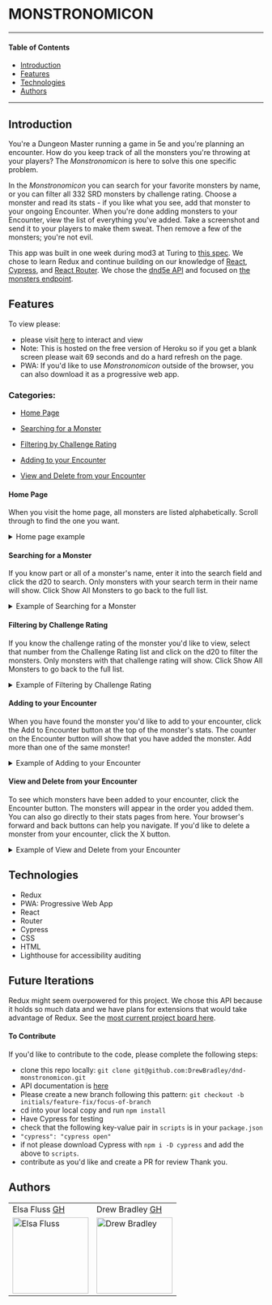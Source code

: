 # MONSTRONOMICON
---
#### Table of Contents
- [Introduction](#Introduction)
- [Features](#Features)
- [Technologies](#Techologies)
- [Authors](#Authors)
---
## Introduction

You're a Dungeon Master running a game in 5e and you're planning an encounter. How do you keep track of all the monsters you're throwing at your players? The _Monstronomicon_ is here to solve this one specific problem.

In the _Monstronomicon_ you can search for your favorite monsters by name, or you can filter all 332 SRD monsters by challenge rating. Choose a monster and read its stats - if you like what you see, add that monster to your ongoing Encounter. When you're done adding monsters to your Encounter, view the list of everything you've added. Take a screenshot and send it to your players to make them sweat. Then remove a few of the monsters; you're not evil.

This app was built in one week during mod3 at Turing to [this spec](https://frontend.turing.io/projects/module-3/stretch.html). We chose to learn Redux and continue building on our knowledge of [React](https://reactjs.org/), [Cypress](https://www.cypress.io/), and [React Router](https://reactrouter.com/). We chose the [dnd5e API](http://www.dnd5eapi.co/docs/#base) and focused on [the monsters endpoint](https://www.dnd5eapi.co/api/monsters). 

## Features

To view please:
- please visit [here](https://monstronomicon.herokuapp.com/home) to interact and view
- Note: This is hosted on the free version of Heroku so if you get a blank screen please wait 69 seconds and do a hard refresh on the page.
- PWA: If you'd like to use _Monstronomicon_ outside of the browser, you can also download it as a progressive web app.

### Categories:
- [Home Page](#Home-Page)

- [Searching for a Monster](#Searching-for-a-Monster)

- [Filtering by Challenge Rating](#Filtering-by-Challenge-Rating)

- [Adding to your Encounter](#Adding-to-your-Encounter)

- [View and Delete from your Encounter](#View-and-Delete-from-your-Encounter)

#### Home Page
When you visit the home page, all monsters are listed alphabetically. Scroll through to find the one you want.

<details>
<summary>Home page example</summary>
<br>
 <img width="450" alt="all movies" src="https://media.giphy.com/media/TfSKZgLfGwFykELk6d/giphy.gif">
</details>

#### Searching for a Monster
If you know part or all of a monster's name, enter it into the search field and click the d20 to search. Only monsters with your search term in their name will show. Click Show All Monsters to go back to the full list.

<details>
<summary>Example of Searching for a Monster</summary>
<br>
<img width="450" alt="searching Mulan and viewing details" src="https://media.giphy.com/media/gbP8fBcCN3jhy9mMyr/giphy.gif">
</details>

#### Filtering by Challenge Rating
If you know the challenge rating of the monster you'd like to view, select that number from the Challenge Rating list and click on the d20 to filter the monsters. Only monsters with that challenge rating will show. Click Show All Monsters to go back to the full list.

<details>
<summary>Example of Filtering by Challenge Rating</summary>
<br>
<img width="450" alt="navigating on mobile" src="https://media.giphy.com/media/7wdcYhnLkrbD0azKuT/giphy.gif">
</details>

#### Adding to your Encounter
When you have found the monster you'd like to add to your encounter, click the Add to Encounter button at the top of the monster's stats. The counter on the Encounter button will show that you have added the monster. Add more than one of the same monster!

<details>
<summary>Example of Adding to your Encounter</summary>
<br>
<img width="450" alt="navigating on mobile" src="https://media.giphy.com/media/je07mpnWe8hNOk3Glv/giphy.gif">
</details>

#### View and Delete from your Encounter
To see which monsters have been added to your encounter, click the Encounter button. The monsters will appear in the order you added them. You can also go directly to their stats pages from here. Your browser's forward and back buttons can help you navigate. If you'd like to delete a monster from your encounter, click the X button.

<details>
<summary>Example of View and Delete from your Encounter</summary>
<br>
<img width="450" alt="navigating on mobile" src="https://media.giphy.com/media/0xxmrHjZmE1aXOfApJ/giphy.gif">
</details>

## Technologies
- Redux
- PWA: Progressive Web App
- React
- Router
- Cypress
- CSS
- HTML
- Lighthouse for accessibility auditing

## Future Iterations
Redux might seem overpowered for this project. We chose this API because it holds so much data and we have plans for extensions that would take advantage of Redux. See the [most current project board here](https://github.com/DrewBradley/dnd-monstronomicon/projects/1).

#### To Contribute
If you'd like to contribute to the code, please complete the following steps:
- clone this repo locally: `git clone git@github.com:DrewBradley/dnd-monstronomicon.git`
- API documentation is [here](http://www.dnd5eapi.co/docs/#intro)
- Please create a new branch following this pattern: `git checkout -b initials/feature-fix/focus-of-branch`
- cd into your local copy and run `npm install`
- Have Cypress for testing
 - check that the following key-value pair in `scripts` is in your `package.json`
 - `"cypress": "cypress open"`
 - if not please download Cypress with `npm i -D cypress` and add the above to `scripts`.
- contribute as you'd like and create a PR for review
Thank you.

## Authors
<table>
    <tr>
        <td> Elsa Fluss <a href="https://github.com/elsafluss">GH</td>
        <td> Drew Bradley <a href="https://github.com/drewbradley">GH</td>
    </tr>
 <td><img src="https://avatars.githubusercontent.com/u/13261139?s=460&u=f25038a8142aee42289ea23cee45c22fa97888ca&v=4" alt="Elsa Fluss"
 width="150" height="auto" /></td>
 <td><img src="https://avatars.githubusercontent.com/u/64617435?s=400&u=b01f8dbfd68b65ddd1d720d8525806f267a06426&v=4" alt="Drew Bradley"
 width="150" height="auto" /></td>
</table>

